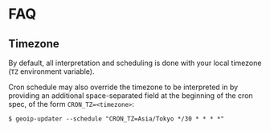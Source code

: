 # FAQ

## Timezone

By default, all interpretation and scheduling is done with your local timezone (`TZ` environment variable).

Cron schedule may also override the timezone to be interpreted in by providing an additional space-separated field
at the beginning of the cron spec, of the form `CRON_TZ=<timezone>`:

```shell
$ geoip-updater --schedule "CRON_TZ=Asia/Tokyo */30 * * * *"
```

